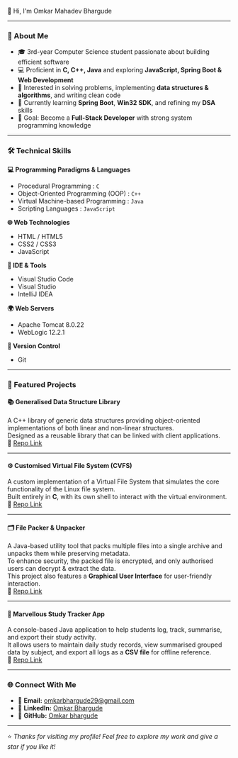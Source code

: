 👋 Hi, I'm Omkar Mahadev Bhargude

---

### 🚀 About Me
- 🎓 3rd-year Computer Science student passionate about building efficient software  
- 💻 Proficient in **C, C++, Java** and exploring **JavaScript, Spring Boot & Web Development**  
- 🧩 Interested in solving problems, implementing **data structures & algorithms**, and writing clean code  
- 🌱 Currently learning **Spring Boot**, **Win32 SDK**, and refining my **DSA** skills  
- 🎯 Goal: Become a **Full-Stack Developer** with strong system programming knowledge  

---

### 🛠️ Technical Skills

**💻 Programming Paradigms & Languages**  
- Procedural Programming : `C`  
- Object-Oriented Programming (OOP) : `C++`  
- Virtual Machine-based Programming : `Java`  
- Scripting Languages : `JavaScript`

**🌐 Web Technologies**  
- HTML / HTML5  
- CSS2 / CSS3  
- JavaScript

**🧰 IDE & Tools**  
- Visual Studio Code  
- Visual Studio  
- IntelliJ IDEA

**🌍 Web Servers**  
- Apache Tomcat 8.0.22  
- WebLogic 12.2.1

**🔧 Version Control**  
- Git  

---

### 📂 Featured Projects

#### 📚 Generalised Data Structure Library
A C++ library of generic data structures providing object-oriented implementations of both linear and non-linear structures.  
Designed as a reusable library that can be linked with client applications.  
🔗 [Repo Link](https://github.com/Omkarbhargude/Generalised-Data-Structure-Library)

---

#### ⚙️ Customised Virtual File System (CVFS)
A custom implementation of a Virtual File System that simulates the core functionality of the Linux file system.  
Built entirely in **C**, with its own shell to interact with the virtual environment.  
🔗 [Repo Link](https://github.com/Omkarbhargude/Customised-Virtual-File-System-VirtualCFS-)

---

#### 🗂️ File Packer & Unpacker
A Java-based utility tool that packs multiple files into a single archive and unpacks them while preserving metadata.  
To enhance security, the packed file is encrypted, and only authorised users can decrypt & extract the data.  
This project also features a **Graphical User Interface** for user-friendly interaction.  
🔗 [Repo Link](https://github.com/Omkarbhargude/FilePacker-Unpacker)

---

#### 🧰 Marvellous Study Tracker App
A console-based Java application to help students log, track, summarise, and export their study activity.  
It allows users to maintain daily study records, view summarised grouped data by subject, and export all logs as a **CSV file** for offline reference.  
🔗 [Repo Link](https://github.com/Omkarbhargude/Projects/tree/main/Marvellous%20Study%20Tracker%20App)

---

### 🌐 Connect With Me
- 📧 **Email:** [omkarbhargude29@gmail.com](mailto:omkarbhargude29@gmail.com)  
- 💼 **LinkedIn:** [Omkar Bhargude](https://www.linkedin.com/in/omkar-bhargude-609a92311/)  
- 🚀 **GitHub:** [Omkar bhargude](https://github.com/Omkarbhargude/)

---

⭐️ *Thanks for visiting my profile! Feel free to explore my work and give a star if you like it!*
